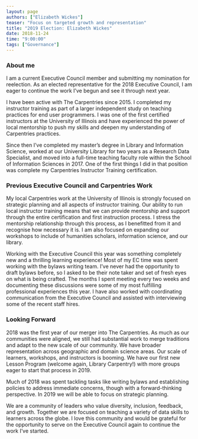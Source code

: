 ```yaml
---
layout: page
authors: ["Elizabeth Wickes"]
teaser: "Focus on targeted growth and representation"
title: "2019 Election: Elizabeth Wickes"
date: 2018-11-24
time: "9:00:00"
tags: ["Governance"]
---
```


### About me

I am a current Executive Council member and submitting my nomination for reelection.  As an elected representative for the 2018 Executive Council, I am eager to continue the work I’ve begun and see it through next year.

I have been active with The Carpentries since 2015.  I completed my instructor training as part of a larger independent study on teaching practices for end user programmers.  I was one of the first certified instructors at the University of Illinois and have experienced the power of local mentorship to push my skills and deepen my understanding of Carpentries practices.

Since then I’ve completed my master’s degree in Library and Information Science, worked at our University Library for two years as a Research Data Specialist, and moved into a full-time teaching faculty role within the School of Information Sciences in 2017.  One of the first things I did in that position was complete my Carpentries Instructor Training certification.

### Previous Executive Council and Carpentries Work

My local Carpentries work at the University of Illinois is strongly focused on strategic planning and all aspects of instructor training. Our ability to run local instructor training means that we can provide mentorship and support through the entire certification and first instruction process.  I stress the mentorship relationship through this process, as I benefitted from it and recognise how necessary it is. I am also focused on expanding our workshops to include of humanities scholars, information science, and our library.

Working with the Executive Council this year was something completely new and a thrilling learning experience!  Most of my EC time was spent working with the bylaws writing team.  I’ve never had the opportunity to draft bylaws before, so I asked to be their note taker and set of fresh eyes on what is being crafted.  The months I spent meeting every two weeks and documenting these discussions were some of my most fulfilling professional experiences this year.  I have also worked with coordinating communication from the Executive Council and assisted with interviewing some of the recent staff hires.

### Looking Forward

2018 was the first year of our merger into The Carpentries. As much as our communities were aligned, we still had substantial work to merge traditions and adapt to the new scale of our community.  We have broader representation across geographic and domain science areas.  Our scale of learners, workshops, and instructors is booming.  We have our first new Lesson Program (welcome again, Library Carpentry!) with more groups eager to start that process in 2019.

Much of 2018 was spent tackling tasks like writing bylaws and establishing policies to address immediate concerns, though with a forward-thinking perspective. In 2019 we will be able to focus on strategic planning.

We are a community of leaders who value diversity, inclusion, feedback, and growth.  Together we are focused on teaching a variety of data skills to learners across the globe.  I love this community and would be grateful for the opportunity to serve on the Executive Council again to continue the work I’ve started.
